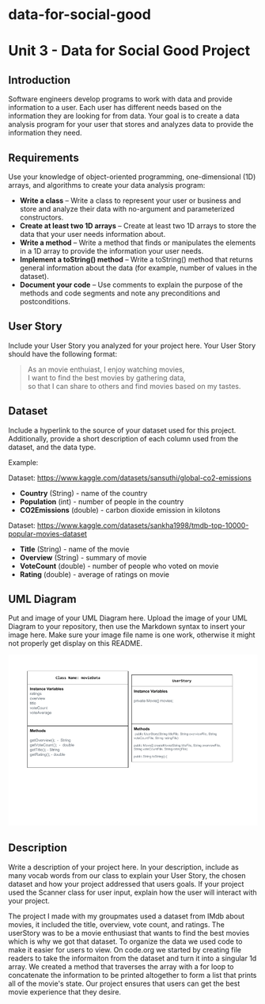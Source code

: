 # data-for-social-good
# Unit 3 - Data for Social Good Project 

## Introduction 

Software engineers develop programs to work with data and provide information to a user. Each user has different needs based on the information they are looking for from data. Your goal is to create a data analysis program for your user that stores and analyzes data to provide the information they need. 

## Requirements 

Use your knowledge of object-oriented programming, one-dimensional (1D) arrays, and algorithms to create your data analysis program: 
- **Write a class** – Write a class to represent your user or business and store and analyze their data with no-argument and parameterized constructors. 
- **Create at least two 1D arrays** – Create at least two 1D arrays to store the data that your user needs information about. 
- **Write a method** – Write a method that finds or manipulates the elements in a 1D array to provide the information your user needs. 
- **Implement a toString() method** – Write a toString() method that returns general information about the data (for example, number of values in the dataset). 
- **Document your code** – Use comments to explain the purpose of the methods and code segments and note any preconditions and postconditions. 

## User Story 

Include your User Story you analyzed for your project here. Your User Story should have the following format: 

> As an movie enthuiast, I enjoy watching movies, <br> 
> I want to find the best movies by gathering data, <br> 
> so that I can share to others and find movies based on my tastes. 

## Dataset 

Include a hyperlink to the source of your dataset used for this project. Additionally, provide a short description of each column used from the dataset, and the data type. 

Example: 

Dataset: https://www.kaggle.com/datasets/sansuthi/global-co2-emissions 
- **Country** (String) - name of the country 
- **Population** (int) - number of people in the country 
- **CO2Emissions** (double) - carbon dioxide emission in kilotons 

Dataset: https://www.kaggle.com/datasets/sankha1998/tmdb-top-10000-popular-movies-dataset
- **Title** (String) - name of the movie
- **Overview** (String) - summary of movie
- **VoteCount** (double) - number of people who voted on movie
- **Rating** (double) - average of ratings on movie

## UML Diagram 

Put and image of your UML Diagram here. Upload the image of your UML Diagram to your repository, then use the Markdown syntax to insert your image here. Make sure your image file name is one work, otherwise it might not properly get display on this README. 

![UML Diagram for my project](UMLdiagram.png)

## Description 

Write a description of your project here. In your description, include as many vocab words from our class to explain your User Story, the chosen dataset and how your project addressed that users goals. If your project used the Scanner class for user input, explain how the user will interact with your project.

The project I made with my groupmates used a dataset from IMdb about movies, it included the title, overview, vote count, and ratings. The userStory was to be a movie enthusiast that wants to find the best movies which is why we got that dataset. To organize the data we used code to make it easier for users to view. On code.org we started by creating file readers to take the informaiton from the dataset and turn it into a singular 1d array. We created a method that traverses the array with a for loop to concatenate the information to be printed altogether to form a list that prints all of the movie's state. Our project ensures that users can get the best movie experience that they desire. 
